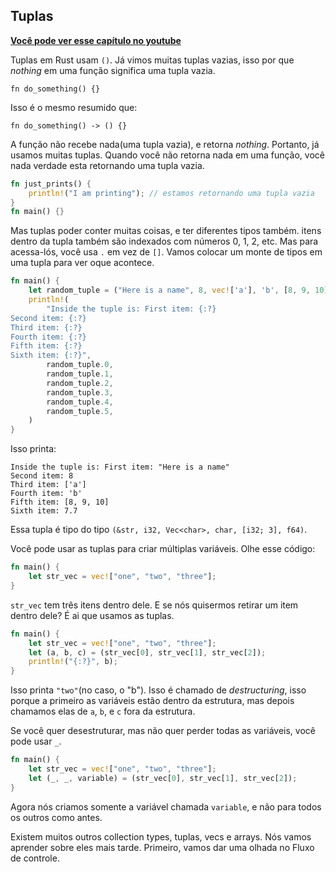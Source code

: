 ## Tuplas
**[Você pode ver esse capítulo no youtube](https://youtu.be/U67Diy6SlTg)**

Tuplas em Rust usam `()`. Já vimos muitas tuplas vazias, isso por que *nothing* em uma função significa uma tupla vazia.

```text
fn do_something() {}
```

Isso é o mesmo resumido que:

```text
fn do_something() -> () {}
```

A função não recebe nada(uma tupla vazia), e retorna *nothing*. Portanto, já usamos muitas tuplas. Quando você não retorna nada em uma função, você nada verdade esta retornando uma tupla vazia.  

```rust
fn just_prints() {
    println!("I am printing"); // estamos retornando uma tupla vazia
}
fn main() {}
```

Mas tuplas poder conter muitas coisas, e ter diferentes tipos também. itens dentro da tupla também são indexados com números 0, 1, 2, etc. Mas para acessa-lós, você usa `.` em vez de `[]`. Vamos colocar um monte de tipos em uma tupla para ver oque acontece.

```rust
fn main() {
    let random_tuple = ("Here is a name", 8, vec!['a'], 'b', [8, 9, 10], 7.7);
    println!(
        "Inside the tuple is: First item: {:?}
Second item: {:?}
Third item: {:?}
Fourth item: {:?}
Fifth item: {:?}
Sixth item: {:?}",
        random_tuple.0,
        random_tuple.1,
        random_tuple.2,
        random_tuple.3,
        random_tuple.4,
        random_tuple.5,
    )
}
```

Isso printa:

```text
Inside the tuple is: First item: "Here is a name"
Second item: 8
Third item: ['a']
Fourth item: 'b'
Fifth item: [8, 9, 10]
Sixth item: 7.7
```

Essa tupla é tipo do tipo `(&str, i32, Vec<char>, char, [i32; 3], f64)`.

Você pode usar as tuplas para criar múltiplas variáveis. Olhe esse código:

```rust
fn main() {
    let str_vec = vec!["one", "two", "three"];
}
```

`str_vec` tem três itens dentro dele. E se nós quisermos retirar um item dentro dele? É ai que usamos as tuplas.

```rust
fn main() {
    let str_vec = vec!["one", "two", "three"];
    let (a, b, c) = (str_vec[0], str_vec[1], str_vec[2]);
    println!("{:?}", b);
}
```

Isso printa `"two"`(no caso, o "b"). Isso é chamado de *destructuring*, isso porque a primeiro as variáveis estão dentro da estrutura, mas depois chamamos elas de `a`, `b`, e `c` fora da estrutura.

Se você quer desestruturar, mas não quer perder todas as variáveis, você pode usar `_`.

```rust
fn main() {
    let str_vec = vec!["one", "two", "three"];
    let (_, _, variable) = (str_vec[0], str_vec[1], str_vec[2]);
}
```

Agora nós criamos somente a variável chamada `variable`, e não para todos os outros como antes.

Existem muitos outros collection types, tuplas, vecs e arrays. Nós vamos aprender sobre eles mais tarde. Primeiro, vamos dar uma olhada no Fluxo de controle.